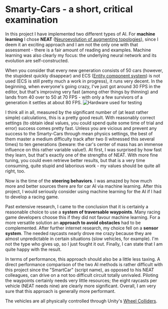 # Smarty-Cars - a short, critical examination
In this project I have implemented two different types of AI.  For **machine learning** I chose **NEAT** ([Neuroevolution of augmenting topologies](https://en.wikipedia.org/wiki/Neuroevolution_of_augmenting_topologies)), since I deem it an exciting approach and I am not the only one with that assessment - there is a fair amount of reading and examples. Machine learning was also clearly my focus: the underlying neural network and its evolution are self-constructed.

When you consider that every new generation consists of 50 cars (however, the stupidest quickly disappear) and ECS ([Entity component system](https://en.wikipedia.org/wiki/Entity_component_system)) is not used (ECS is still pretty much a work in progress), it runs very decent. In the beginning, when everyone's going crazy, I've just got around 30 FPS in the editor, but that's improving very fast (among other things by thinning) and lands from 40 over to 50 at 70 FPS - with only a few survivors of a generation it settles at about 80 FPS.
![Hardware used for testing](https://user-images.githubusercontent.com/18394014/68081588-a30d4b00-fe10-11e9-8a91-26d7d840781c.png)

I think all in all, measured by the significant number of (at least rather simple) calculations, this is a pretty good result. With reasonably correct settings (to obtain ideal values, you could spend quite some time of trial and error) success comes pretty fast. Unless you are vicious and prevent any success to the Smarty-Cars through mean physics settings, the best of them master a medium difficulty track after two (I witnessed this several times) to ten generations (beware: the car's center of mass has an immense influence on this rather variable value!). At first, I was surprised by how fast they learn, but that's exactly one of the strengths of NEAT. With more fine tuning, you could even retrieve better results, but that is a very time consuming, quite stupid and laborious work - my values should be quite all right, too.

Now is the time of the **steering behaviors**. I was amazed by how much more and better sources there are for car AI via machine learning. After this project, I would seriously consider using machine learning for the AI if I had to develop a racing game.

Past extensive research, I came to the conclusion that it is certainly a reasonable choice to use a **system of traversable waypoints**. Many racing game developers choose this if they did not favour machine learning. For a more versatile solution an **approach to avoid obstacles** had to be complemented. After further internet research, my choice fell on a **sensor system**. The needed raycasts nearly drove me crazy because they are almost unpredictable in certain situations (slow vehicles, for example). I'm not the type who gives up, so I just fought it out. Finally, I can state that I am quite happy with the result.

In terms of performance, this approach should also be a little less taxing. A direct performance comparison of the two AI methods is rather difficult with this project since the "SmartCar" (script name), as opposed to his NEAT colleagues, can drive on a not too difficult circuit totally unrivaled. Piloting the waypoints certainly needs very little resources; the eight raycasts per vehicle (NEAT needs nine) are clearly more significant. Overall, I am very sure that this approach is generally more performant.

The vehicles are all physically controlled through Unity's [Wheel Colliders](https://docs.unity3d.com/Manual/class-WheelCollider.html).

